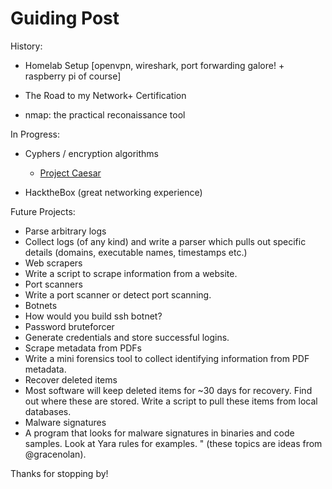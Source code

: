 # Guiding Post

History:

- Homelab Setup [openvpn, wireshark, port forwarding galore! + raspberry pi of course]

- The Road to my Network+ Certification

- nmap: the practical reconaissance tool




In Progress:

- Cyphers / encryption algorithms
    - [Project Caesar](project_caesar.md)

- HacktheBox (great networking experience)


Future Projects:


- Parse arbitrary logs
- Collect logs (of any kind) and write a parser which pulls out specific details (domains, executable names, timestamps etc.)
- Web scrapers
- Write a script to scrape information from a website.
- Port scanners
- Write a port scanner or detect port scanning.
- Botnets
- How would you build ssh botnet?
- Password bruteforcer
- Generate credentials and store successful logins.
- Scrape metadata from PDFs
- Write a mini forensics tool to collect identifying information from PDF metadata.
- Recover deleted items
- Most software will keep deleted items for ~30 days for recovery. Find out where these are stored.
    Write a script to pull these items from local databases.
- Malware signatures
- A program that looks for malware signatures in binaries and code samples.
    Look at Yara rules for examples.
" (these topics are ideas from @gracenolan).

Thanks for stopping by!
